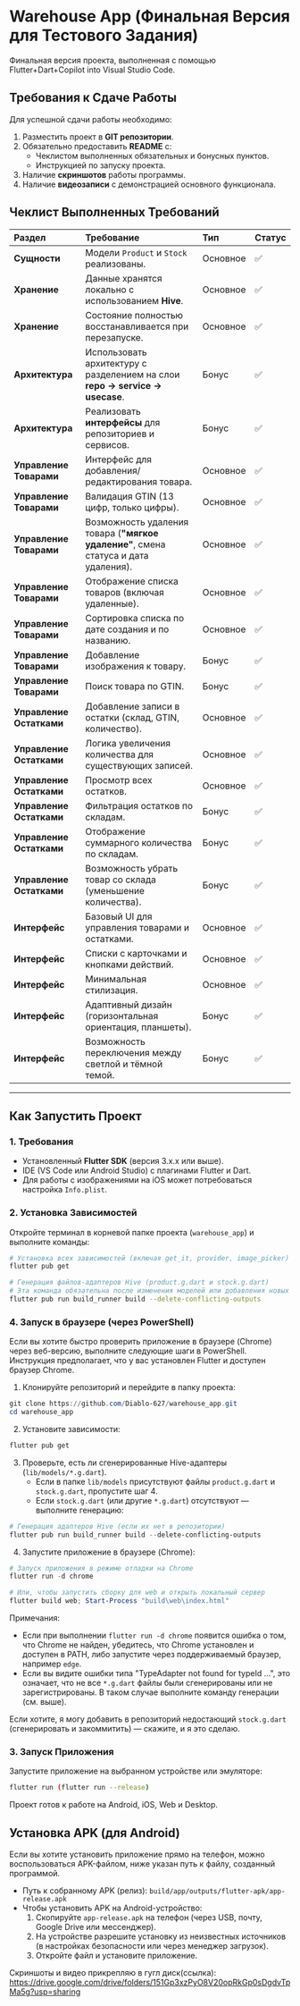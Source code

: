 # Warehouse App (Финальная Версия для Тестового Задания)

Финальная версия проекта, выполненная с помощью Flutter+Dart+Copilot into Visual Studio Code.

## Требования к Сдаче Работы

Для успешной сдачи работы необходимо:
1.  Разместить проект в **GIT репозитории**.
2.  Обязательно предоставить **README** с:
    *   Чеклистом выполненных обязательных и бонусных пунктов.
    *   Инструкцией по запуску проекта.
3.  Наличие **скриншотов** работы программы.
4.  Наличие **видеозаписи** с демонстрацией основного функционала.

## Чеклист Выполненных Требований

| Раздел | Требование | Тип | Статус |
| :--- | :--- | :--- | :--- |
| **Сущности** | Модели `Product` и `Stock` реализованы. | Основное | ✅ |
| **Хранение** | Данные хранятся локально с использованием **Hive**. | Основное | ✅ |
| **Хранение** | Состояние полностью восстанавливается при перезапуске. | Основное | ✅ |
| **Архитектура** | Использовать архитектуру с разделением на слои **repo → service → usecase**. | Бонус | ✅ |
| **Архитектура** | Реализовать **интерфейсы** для репозиториев и сервисов. | Бонус | ✅ |
| **Управление Товарами** | Интерфейс для добавления/редактирования товара. | Основное | ✅ |
| **Управление Товарами** | Валидация GTIN (13 цифр, только цифры). | Основное | ✅ |
| **Управление Товарами** | Возможность удаления товара (**"мягкое удаление"**, смена статуса и дата удаления). | Основное | ✅ |
| **Управление Товарами** | Отображение списка товаров (включая удаленные). | Основное | ✅ |
| **Управление Товарами** | Сортировка списка по дате создания и по названию. | Основное | ✅ |
| **Управление Товарами** | Добавление изображения к товару. | Бонус | ✅ |
| **Управление Товарами** | Поиск товара по GTIN. | Бонус | ✅ |
| **Управление Остатками** | Добавление записи в остатки (склад, GTIN, количество). | Основное | ✅ |
| **Управление Остатками** | Логика увеличения количества для существующих записей. | Основное | ✅ |
| **Управление Остатками** | Просмотр всех остатков. | Основное | ✅ |
| **Управление Остатками** | Фильтрация остатков по складам. | Бонус | ✅ |
| **Управление Остатками** | Отображение суммарного количества по складам. | Бонус | ✅ |
| **Управление Остатками** | Возможность убрать товар со склада (уменьшение количества). | Бонус | ✅ |
| **Интерфейс** | Базовый UI для управления товарами и остатками. | Основное | ✅ |
| **Интерфейс** | Списки с карточками и кнопками действий. | Основное | ✅ |
| **Интерфейс** | Минимальная стилизация. | Основное | ✅ |
| **Интерфейс** | Адаптивный дизайн (горизонтальная ориентация, планшеты). | Бонус | ✅ |
| **Интерфейс** | Возможность переключения между светлой и тёмной темой. | Бонус | ✅ |

---

## Как Запустить Проект

### 1. Требования

*   Установленный **Flutter SDK** (версия 3.x.x или выше).
*   IDE (VS Code или Android Studio) с плагинами Flutter и Dart.
*   Для работы с изображениями на iOS может потребоваться настройка `Info.plist`.

### 2. Установка Зависимостей

Откройте терминал в корневой папке проекта (`warehouse_app`) и выполните команды:

```bash
# Установка всех зависимостей (включая get_it, provider, image_picker)
flutter pub get

# Генерация файлов-адаптеров Hive (product.g.dart и stock.g.dart)
# Эта команда обязательна после изменения моделей или добавления новых
flutter pub run build_runner build --delete-conflicting-outputs
```

### 4. Запуск в браузере (через PowerShell)

Если вы хотите быстро проверить приложение в браузере (Chrome) через веб-версию, выполните следующие шаги в PowerShell. Инструкция предполагает, что у вас установлен Flutter и доступен браузер Chrome.

1) Клонируйте репозиторий и перейдите в папку проекта:

```powershell
git clone https://github.com/Diablo-627/warehouse_app.git
cd warehouse_app
```

2) Установите зависимости:

```powershell
flutter pub get
```

3) Проверьте, есть ли сгенерированные Hive-адаптеры (`lib/models/*.g.dart`).
    - Если в папке `lib/models` присутствуют файлы `product.g.dart` и `stock.g.dart`, пропустите шаг 4.
    - Если `stock.g.dart` (или другие `*.g.dart`) отсутствуют — выполните генерацию:

```powershell
# Генерация адаптеров Hive (если их нет в репозитории)
flutter pub run build_runner build --delete-conflicting-outputs
```

4) Запустите приложение в браузере (Chrome):

```powershell
# Запуск приложения в режиме отладки на Chrome
flutter run -d chrome

# Или, чтобы запустить сборку для web и открыть локальный сервер
flutter build web; Start-Process "build\web\index.html"
```

Примечания:
- Если при выполнении `flutter run -d chrome` появится ошибка о том, что Chrome не найден, убедитесь, что Chrome установлен и доступен в PATH, либо запустите через поддерживаемый браузер, например `edge`.
- Если вы видите ошибки типа "TypeAdapter not found for typeId ...", это означает, что не все `*.g.dart` файлы были сгенерированы или не зарегистрированы. В таком случае выполните команду генерации (см. выше).

Если хотите, я могу добавить в репозиторий недостающий `stock.g.dart` (сгенерировать и закоммитить) — скажите, и я это сделаю.

### 3. Запуск Приложения

Запустите приложение на выбранном устройстве или эмуляторе:

```bash
flutter run (flutter run --release)
```

Проект готов к работе на Android, iOS, Web и Desktop.

## Установка APK (для Android)

Если вы хотите установить приложение прямо на телефон, можно воспользоваться APK-файлом,  ниже указан путь к файлу, созданный программой.

- Путь к собранному APK (релиз): `build/app/outputs/flutter-apk/app-release.apk`
- Чтобы установить APK на Android-устройство:
    1. Скопируйте `app-release.apk` на телефон (через USB, почту, Google Drive или мессенджер).
    2. На устройстве разрешите установку из неизвестных источников (в настройках безопасности или через менеджер загрузок).
    3. Откройте файл и установите приложение.


Скриншоты и видео прикрепляю в гугл диск(ссылка):
https://drive.google.com/drive/folders/151Gp3xzPyO8V20opRkGp0sDgdvTpMa5g?usp=sharing
